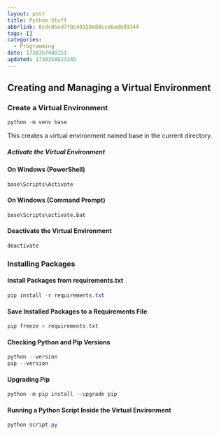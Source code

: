 ```yaml
---
layout: post
title: Python Stuff
abbrlink: 8cdc05ed7f0c49158e88cce6ad8d9344
tags: []
categories:
  - Programming
date: 1738357480151
updated: 1738358023345
---
```


## Creating and Managing a Virtual Environment

### Create a Virtual Environment

```powershell
python -m venv base
```

This creates a virtual environment named base in the current directory.

##### Activate the Virtual Environment

#### On Windows (PowerShell)

```powershell
base\Scripts\Activate
```

#### On Windows (Command Prompt)

```cmd
base\Scripts\activate.bat
```

#### Deactivate the Virtual Environment

```powershell
deactivate
```

### Installing Packages

#### Install Packages from requirements.txt

```powershell
pip install -r requirements.txt
```

#### Save Installed Packages to a Requirements File

```powershell
pip freeze > requirements.txt
```

#### Checking Python and Pip Versions

```powershell
python --version
pip --version
```

#### Upgrading Pip

```powershell
python -m pip install --upgrade pip
```

#### Running a Python Script Inside the Virtual Environment

```powershell
python script.py
```
